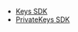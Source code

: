 * [Keys SDK](https://github.com/ddain/VirgilKeyRing/blob/staging/docs/README_v1.md)
* [PrivateKeys SDK](https://github.com/ddain/VirgilKeyRing/blob/staging/docs/README_v2.md)